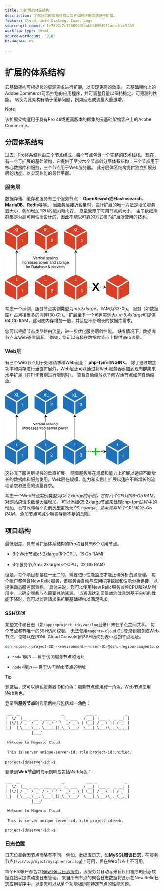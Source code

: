 ```yaml
---
title: 可扩展的体系结构
description: 了解分层的体系结构以及它如何根据需求进行扩展。
feature: Cloud, Auto Scaling, Iaas, Logs
source-git-commit: 1e789247c12009908eabb6039d951acbdfcc9263
workflow-type: tm+mt
source-wordcount: '816'
ht-degree: 0%

---
```


# 扩展的体系结构

云基础架构可根据您的资源需求进行扩展，以实现更高的效率。 云基础架构上的Adobe Commerce可监控您的应用程序，并可调整容量以保持稳定、可预测的性能。 转换为此架构有助于缓解问题，例如延迟或流量大量激增。

>[!NOTE]
>
>该扩展架构适用于具有Pro 48或更高版本的群集的云基础架构客户上的Adobe Commerce。

## 分层体系结构

过去，Pro体系结构由三个节点组成，每个节点包含一个完整的技术栈栈。 现在，有一个可扩展的基础架构，它提供了至少六个节点的分层体系结构：三个节点用于核心数据库和服务，三个节点用于Web服务器。 此分层体系结构提供独立扩展分层的功能，以实现性能的最佳平衡。

### 服务层

数据存储、缓存和服务有三个服务节点： **OpenSearch**&#x200B;或&#x200B;**Elasticsearch**、**MariaDB**、**Redis**&#x200B;等等。 当服务层接近容量时，进行扩展的唯一方法是增加服务器大小，例如增加CPU的能力和内存。 容量受限于可用节点的大小。 由于数据库群集是为高可用性而设计的，因此不能以可靠的方式横向扩展所使用的技术。

![服务层缩放](../../assets/scaling-service.png)

考虑一个示例，服务节点实例类型为&#x200B;_m5.2xlarge_，RAM为32-Gb。 服务（如数据库）占用相当多的内存(30 Gb)。 扩展至下一个可用实例大小&#x200B;_m5.4xlarge_&#x200B;可提供64 Gb RAM，这可使内存增加一倍，并适应不断增长的数据库需求。

您可以根据节点类型路由流量，进一步优化服务层的性能。 缺省情况下，数据库节点与Web通信隔离。 例如，您可以选择在数据库节点上提供Web流量。

### Web层

有三个Web节点用于处理请求和Web流量： **php-fpm**&#x200B;和&#x200B;**NGINX**。 除了通过增加功率和内存进行垂直扩展外，Web层还可以通过将Web服务器添加到现有群集来水平扩展（在PHP级别进行限制时）。 查看[自动缩放](autoscaling.md)以了解Web节点如何自动缩放。

![Web层缩放](../../assets/scaling-web.png)

这补充了服务层提供的垂直扩展。 随着服务层在规模和能力上扩展以适应不断增长的数据库和服务使用，Web层在规模、能力和实例上扩展以适应不断增长的流程请求和更高的流量要求。

考虑一个Web节点实例类型为&#x200B;_C5.2xlarge的示例，它有八个CPU和16-Gb RAM_。 对网站的请求数量大幅增加。 可以添加C5.2xlarge节点来处理php-fpm进程中的增加，也可以将每个实例类型更改为&#x200B;_C5.4xlarge，其中具有16个CPU和32-Gb RAM_。 添加节点可减少喘振容量不足的风险。

## 项目结构

最低限度，具有可扩展体系结构的Pro项目具有6个可用节点。

- 3个Web节点c5.2xlarge(8个CPU，16 Gb RAM)

- 3个服务节点m5.2xlarge(8个CPU，32 Gb RAM)

但是，每个项目都是独一无二的，需要进行性能监控才能正确分析资源管理。 每个帐户都包含[New Relic服务](../monitor/new-relic-service.md)，该服务会自动与应用程序数据和性能分析连接，以提供动态服务器监控。 具体来说，您可以使用New Relic服务监控CPU和RAM利用率，以确定哪些节点需要其他资源。 当资源达到容量或您注意到基于分析的性能下降时，您可以创建请求来扩展基础架构以满足需求。

### SSH访问

某些文件和日志（如`/app/<project-id>/var/log`目录）未在节点之间共享。 每个节点都有唯一的SSH访问权限。 无法使用`magento-cloud` CLI登录到服务或Web节点，但可以在[!DNL Cloud Console]的SSH访问列表中找到节点地址。

```bash
ssh <node>.<project-ID>-<environment>-<user-ID>@ssh.<region>.magento.com
```

- `node` 1到3 — 用于访问服务节点的地址

- `node` 4到&#x200B;_n_ — 用于访问Web节点的地址

>[!TIP]
>
>登录后，您可以确认服务器ID和角色：服务节点使用&#x200B;_统一_&#x200B;角色，Web节点使用&#x200B;_Web_&#x200B;角色。

登录到&#x200B;**服务节点**&#x200B;时的示例响应包括&#x200B;_统一_&#x200B;角色：

```
 __  __                   _          ___ _             _
|  \/  |__ _ __ _ ___ _ _| |_ ___   / __| |___ _  _ __| |
| |\/| / _` / _` / -_) ' \  _/ _ \ | (__| / _ \ || / _` |
|_|  |_\__,_\__, \___|_||_\__\___/  \___|_\___/\_,_\__,_|
            |___/

 Welcome to Magento Cloud.

 This is server unique-server-id, role project-id:unified.

project-id@server-id:~$
```

登录到&#x200B;**Web节点**&#x200B;时的示例响应包括&#x200B;_Web_&#x200B;角色：

```
 __  __                   _          ___ _             _
|  \/  |__ _ __ _ ___ _ _| |_ ___   / __| |___ _  _ __| |
| |\/| / _` / _` / -_) ' \  _/ _ \ | (__| / _ \ || / _` |
|_|  |_\__,_\__, \___|_||_\__\___/  \___|_\___/\_,_\__,_|
            |___/

 Welcome to Magento Cloud.

 This is server unique-server-id, role project-id:web.

project-id@server-id:~$
```

### 日志位置

日志位置会因节点而略有不同。 例如，数据库日志，如&#x200B;**MySQL错误日志**，在服务节点(`/var/log/mysql/mysql-error.log`)上可用，但在Web节点上不可用。

每个Pro帐户都包含[New Relic日志服务](../monitor/new-relic-service.md)，该服务会自动与来自应用程序的日志数据连接以提供动态日志管理。 来自所有节点的聚合日志数据将显示在New Relic日志应用程序中，以便您可以从单个功能板排除特定节点的性能问题。
